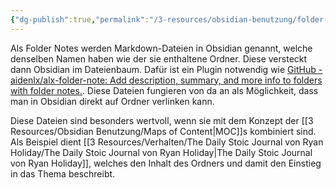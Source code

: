 ```yaml
---
{"dg-publish":true,"permalink":"/3-resources/obsidian-benutzung/folder-notes/","created":"2024-04-14T12:30:07.345+02:00","updated":"2024-04-17T18:38:05.571+02:00"}
---
```



Als Folder Notes werden Markdown-Dateien in Obsidian genannt, welche denselben Namen haben wie der sie enthaltene Ordner. Diese versteckt dann Obsidian im Dateienbaum. Dafür ist ein Plugin notwendig wie [GitHub - aidenlx/alx-folder-note: Add description, summary, and more info to folders with folder notes.](https://github.com/aidenlx/alx-folder-note). Diese Dateien fungieren von da an als Möglichkeit, dass man in Obsidian direkt auf Ordner verlinken kann.

Diese Dateien sind besonders wertvoll, wenn sie mit dem Konzept der [[3 Resources/Obsidian Benutzung/Maps of Content\|MOC]]s kombiniert sind. Als Beispiel dient [[3 Resources/Verhalten/The Daily Stoic Journal von Ryan Holiday/The Daily Stoic Journal von Ryan Holiday\|The Daily Stoic Journal von Ryan Holiday]], welches den Inhalt des Ordners und damit den Einstieg in das Thema beschreibt.
